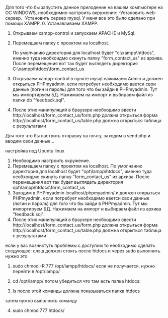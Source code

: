 Для того что бы запустить данное прилодение на вашем компьютере на ОС WINDOWS, необходимио настроить окружение:
-Установить web-сервер.
-Установить сервер mysql.
У меня все это было сделано при помощи XAMPP.
0. Устанавливаем XAMPP.
1. Открываем xampp-control и запускаем APACHE и MySql.
2. Перемещаем папку с проектом на localhost.

    По умолчанию директория для localhost будет "c:\xampp\htdocs\",
    именно туда необхоидмо скинуть папку  "form_contact_us" из архива.
    После перемещения вот так будет выглядеть директория C:\xampp\htdocs\form_contact_us 
    
3. Открываем  xampp-control  в пункте mysql нажимаем Admin 
     и должен открыться PHPmyadmin. если потребует необходимо 
     вветси свои данные (логин и пароль) для того что бы зайди в PHPmyadmin. 
     Тут мы импортируем БД. Нажимаем на импорт и выбираем файл из папки db "feedback.sql".
4. После этих манипуляций в браузере необходимо ввести http://localhost/form_contact_us/form.php должна открыться форма 
    http://localhost/form_contact_us/table.php  должна открыться таблица с результатами     

Для того что бы настрить отправку на почту, заходим в send.php и вводим свои данные...

настройка под Ubuntu linux
1. Необходимо настроить окружение.
2. Перемещаем папку с проектом на localhost.
    По умолчанию директория для localhost будет "opt\lampp\htdocs\",
    именно туда необхоидмо скинуть папку  "form_contact_us" из архива.
    После перемещения вот так будет выглядеть директория  opt\lampp\htdocs\form_contact_us
3.  Заходим в PHPmyadmin localhost/phpmyadmin/
     и должен открыться PHPmyadmin. если потребует необходимо 
     вветси свои данные (логин и пароль) для того что бы зайди в PHPmyadmin. 
     Тут мы импортируем БД. Нажимаем на импорт и выбираем файл из архива "feedback.sql".
4. После этих манипуляций в браузере необходимо ввести http://localhost/form_contact_us/form.php должна открыться форма 
    http://localhost/form_contact_us/table.php  должна открыться таблица с результатами

если у вас возниктуть проблемы с доступом то необходимо сделать следующее:
слэш должен стоять после htdocs и через sudo выполнить нужно это
1. sudo chmod -R 777 /opt/lampp/htdocs/
если не получается, нужно перейти в /opt/lampp/

2. cd /opt/lampp/
потом убедиться что там есть папка htdocs:

3. ls 
после этой команды должна показываться папка htdocs

затем нужно выполнить команду

4. sudo chmod 777 htdocs/